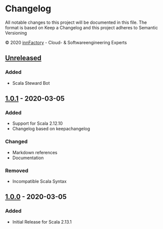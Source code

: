 # Changelog
All notable changes to this project will be documented in this file.
The format is based on Keep a Changelog and this project adheres to Semantic Versioning

&copy; 2020 [innFactory](https://innFactory.de) - Cloud- & Softwareengineering Experts

## [Unreleased]
### Added
- Scala Steward Bot

## [1.0.1] - 2020-03-05
### Added
- Support for Scala 2.12.10
- Changelog based on keepachangelog

### Changed
- Markdown references 
- Documentation

### Removed
- Incompatible Scala Syntax

## [1.0.0] - 2020-03-05
### Added
- Initial Release for Scala 2.13.1

[Unreleased]: https://github.com/innFactory/akka-persistence-gcp-datastore/compare/v1.0.1...HEAD
[1.0.1]: https://github.com/innFactory/akka-persistence-gcp-datastore/compare/v1.0.0...v1.0.1
[1.0.0]: https://github.com/innFactory/akka-persistence-gcp-datastore/releases/tag/v1.0.0
